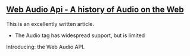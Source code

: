 ## [Web Audio Api - A history of Audio on the Web](https://webaudioapi.com/book/Web_Audio_API_Boris_Smus_html/ch01.html#:~:text=The%20Web%20Audio%20API%20is%20built%20around%20the%20concept%20of,destination%20(often%20your%20speakers).)

This is an excellently written article.

- The Audio tag has widespread support, but is limited

Introducing: the Web Audio API.
